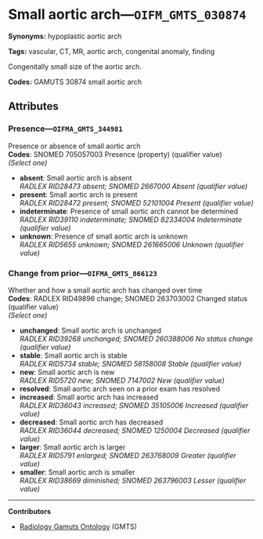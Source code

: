 # Small aortic arch—`OIFM_GMTS_030874`

**Synonyms:** hypoplastic aortic arch

**Tags:** vascular, CT, MR, aortic arch, congenital anomaly, finding

Congenitally small size of the aortic arch.

**Codes:** GAMUTS 30874 small aortic arch

## Attributes

### Presence—`OIFMA_GMTS_344981`

Presence or absence of small aortic arch  
**Codes**: SNOMED 705057003 Presence (property) (qualifier value)  
*(Select one)*

- **absent**: Small aortic arch is absent  
_RADLEX RID28473 absent; SNOMED 2667000 Absent (qualifier value)_
- **present**: Small aortic arch is present  
_RADLEX RID28472 present; SNOMED 52101004 Present (qualifier value)_
- **indeterminate**: Presence of small aortic arch cannot be determined  
_RADLEX RID39110 indeterminate; SNOMED 82334004 Indeterminate (qualifier value)_
- **unknown**: Presence of small aortic arch is unknown  
_RADLEX RID5655 unknown; SNOMED 261665006 Unknown (qualifier value)_

### Change from prior—`OIFMA_GMTS_866123`

Whether and how a small aortic arch has changed over time  
**Codes**: RADLEX RID49896 change; SNOMED 263703002 Changed status (qualifier value)  
*(Select one)*

- **unchanged**: Small aortic arch is unchanged  
_RADLEX RID39268 unchanged; SNOMED 260388006 No status change (qualifier value)_
- **stable**: Small aortic arch is stable  
_RADLEX RID5734 stable; SNOMED 58158008 Stable (qualifier value)_
- **new**: Small aortic arch is new  
_RADLEX RID5720 new; SNOMED 7147002 New (qualifier value)_
- **resolved**: Small aortic arch seen on a prior exam has resolved  
- **increased**: Small aortic arch has increased  
_RADLEX RID36043 increased; SNOMED 35105006 Increased (qualifier value)_
- **decreased**: Small aortic arch has decreased  
_RADLEX RID36044 decreased; SNOMED 1250004 Decreased (qualifier value)_
- **larger**: Small aortic arch is larger  
_RADLEX RID5791 enlarged; SNOMED 263768009 Greater (qualifier value)_
- **smaller**: Small aortic arch is smaller  
_RADLEX RID38669 diminished; SNOMED 263796003 Lesser (qualifier value)_

---

**Contributors**

- [Radiology Gamuts Ontology](https://gamuts.net/) (GMTS)